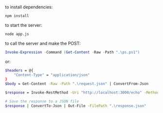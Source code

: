 to install dependencies: 
```bash 
npm install
```

to start the server: 
```bash 
node app.js
```

to call the server and make the POST: 
```ps1
Invoke-Expression -Command (Get-Content -Raw -Path ".\ps.ps1")
```

or:
```bash 
$headers = @{
    "Content-Type" = "application/json"
}
$body = Get-Content -Raw -Path ".\request.json" | ConvertFrom-Json

$response = Invoke-RestMethod -Uri "http://localhost:3000/echo" -Method POST -Headers $headers -Body ($body | ConvertTo-Json)

# Save the response to a JSON file
$response | ConvertTo-Json | Out-File -FilePath ".\response.json"
```
